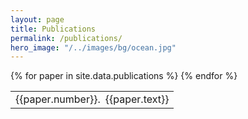 ```yaml
---
layout: page
title: Publications
permalink: /publications/
hero_image: "/../images/bg/ocean.jpg"
---
```


<table>
{% for paper in site.data.publications %}
<tr>
  <td> {{paper.number}}. </td>
  <td style="padding-left: 22px ; text-indent: -22px ;text-align:left">{{paper.text}}</td>
</tr>
{% endfor %}
</table>
